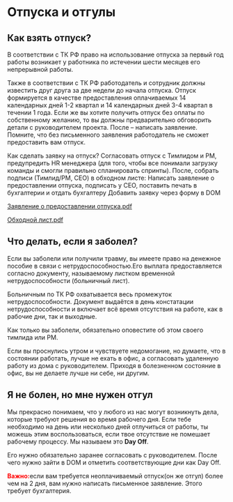 # Отпуска и отгулы

## Как взять отпуск?

В соответствии с  ТК РФ право на использование отпуска за первый год работы возникает у работника по истечении шести месяцев его непрерывной работы. 
	
  Также в соответствии с ТК РФ работодатель и сотрудник должны известить друг друга за две недели до начала отпуска. Отпуск формируется в качестве предоставления оплачиваемых 14 календарных дней 1-2 квартал и 14 календарных дней 3-4 квартал в течении 1 года.
Если же вы хотите получить отпуск без оплаты по собственному желанию, то вы должны предварительно обговорить детали с руководителем проекта. После – написать заявление. Помните, что без письменного заявления работодатель не сможет предоставить вам отпуск. 

Как сделать заявку на отпуск? 
Согласовать отпуск с Тимлидом и PM, предупредить HR менеджера (для того, чтобы все понимали загрузку команды и смогли правильно спланировать спринты). После, собрать подписи (Тимлид/PM, CEO)  в обходном листе:
Написать заявление о предоставлении отпуска, подписать у CEO, поставить печать в бухгалтерии и отдать бухгалтеру
Добавить заявку через форму в DOM

[Заявление о предоставлении отпуска.pdf](_download/Заявление%20о%20предоставлении%20отпуска.pdf ':ignore')

[Обходной лист.pdf](_download/Обходной%20лист.pdf ':ignore')


## Что делать, если я заболел? 

Если вы заболели или получили травму, вы имеете право на денежное пособие в связи с нетрудоспособностью.Его выплата предоставляется согласно документу, называемому листком временной нетрудоспособности (больничный лист). 

Больничным по ТК РФ охватывается весь промежуток нетрудоспособности. Документ выдаётся в день констатации нетрудоспособности и включает всё время отсутствия на работе, как в рабочие дни, так и выходные. 
 
Как только вы заболели, обязательно оповестите об этом своего тимлида или PM.

Если вы проснулись утром и чувствуете недомогание, но думаете, что в состоянии работать, лучше не ехать в офис, а согласовать удаленную работу из дома с руководителем.  Приходя в болезненном состояние в офис, вы не делаете лучше ни себе, ни другим.
 
 
## Я не болен, но мне нужен отгул

Мы прекрасно понимаем, что у любого из нас могут возникнуть дела, которые требуют решения во время рабочего дня. Если тебе необходимо на день или несколько дней отлучиться от работы, ты можешь этим воспользоваться, если твое отсутствие не помешает рабочему процессу. Мы называем это **Day Off**.

Его нужно обязательно заранее согласовать с руководителем. После чего нужно зайти в DOM и отметить соответствующие дни как Day Off.

<span style="color:red">**Важно:**</span>если вам требуется неоплачиваемый отпуск(он же отгул) более чем на 2 дня, вам нужно написать письменное заявление. Этого требует бухгалтерия. 
